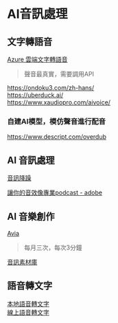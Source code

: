 # AI音訊處理

## 文字轉語音
[Azure 雲端文字轉語音](https://azure.microsoft.com/zh-tw/products/cognitive-services/text-to-speech/#overview)  
> 聲音最真實，需要調用API

https://ondoku3.com/zh-hans/  
https://uberduck.ai/  
https://www.xaudiopro.com/aivoice/  

### 自建AI模型，模仿聲音進行配音
https://www.descript.com/overdub  
  
## AI 音訊處理

[音訊降躁](https://vocalremover.org/)  

[讓你的音效像專業podcast - adobe](https://podcast.adobe.com/)  

## AI 音樂創作
[Avia](https://aiva.ai/)  
> 每月三次，每次3分鐘

[音訊素材庫](https://evokemusic.ai/music)  

## 語音轉文字

[本地語音轉文字](https://www.freedidi.com/8737.html)  
[線上語音轉文字](https://www.mygoodtape.com/)  